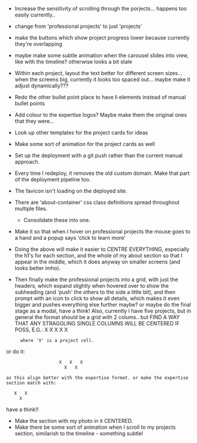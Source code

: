 - Increase the sensitivity of scrolling through the porjects... happens too easily currently..
- change from 'professional projects' to just 'projects'
- make the buttons which show project progress lower because currently they're overlapping
- maybe make some subtle animation when the carousel slides into view, like with the timeline? otherwise looks a bit stale
- Within each project, layout the text better for different screen sizes... when the screens big, currently it looks too spaced out... maybe make it adjust dynamically???
- Redo the other bullet point place to have li elements instead of manual bullet points
- Add colour to the expertise logos? Maybe make them the original ones that they were...
- Look up other templates for the project cards for ideas 
- Make some sort of animation for the project cards as well
- Set up the deployment with a git push rather than the current manual approach.
- Every time I redeploy, it removes the old custom domain. Make that part of the deployment pipeline too.
- The favicon isn't loading on the deployed site.
- There are 'about-container' css class definitions spread throughout multiple files.
  - Consolidate these into one.
- Make it so that when I hover on professional projects the mouse goes to a hand and a popup says 'click to learn more' 
- Doing the above will make it easier to CENTRE EVERYTHING, especially the h1's for each section,
  and the whole of my about section so that I appear in the middle, which it does anyway on smaller
  screens (and looks better imho).
- Then finally make the professional projects into a grid, with just the headers, which expand slightly
  when hovered over to show the subheading (and 'push' the others to the side a little bit), and then prompt
  with an icon to click to show all details, which makes it even bigger and pushes everything else further
  maybe? or maybe do the final stage as a modal, have a think! Also, currently I have five projects,
  but in general the format should be a grid with 2 colums.. but FIND A WAY THAT ANY STRAGGLING SINGLE
  COLUMNS WILL BE CENTERED IF POSS, E.G.:
                        X   X
                        X   X
                          X

        where 'X' is a project cell.

or do it:
  
                        X   X   X
                          X   X

    as this align better with the expertise format. or make the expertise section match with:

       X   X
         X

   have a think!!

- Make the section with my photo in it CENTERED.
- Make there be some sort of animation when I scroll to my projects section,
  similarish to the timeline - something subtle!

